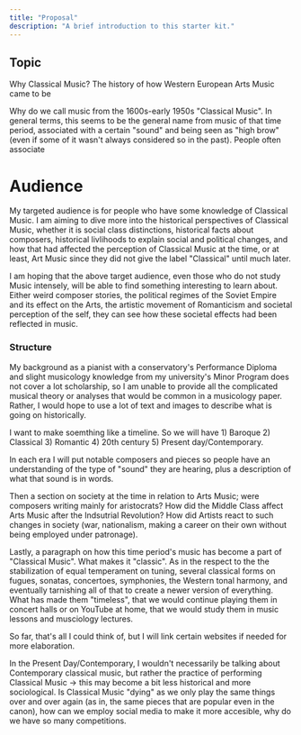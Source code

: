 ```yaml
---
title: "Proposal"
description: "A brief introduction to this starter kit."
---
```



## Topic 
Why Classical Music? The history of how Western European Arts Music came to be 

Why do we call music from the 1600s-early 1950s "Classical Music". In general terms, this seems to be the general name from music of that time period, associated with a certain "sound" and being seen as "high brow" (even if some of it wasn't always considered so in the past). People often associate

# Audience
My targeted audience is for people who have some knowledge of Classical Music. I am aiming to dive more into the historical perspectives of Classical Music, whether it is social class distinctions, historical facts about composers, historical livlihoods to explain social and political changes, and how that had affected the perception of Classical Music at the time, or at least, Art Music since they did not give the label "Classical" until much later.

I am hoping that the above target audience, even those who do not study Music intensely, will be able to find something interesting to learn about. Either weird composer stories, the political regimes of the Soviet Empire and its effect on the Arts, the artistic movement of Romanticism and societal perception of the self, they can see how these societal effects had been reflected in music.

### Structure
My background as a pianist with a conservatory's Performance Diploma and slight musicology knowledge from my university's Minor Program does not cover a lot scholarship, so I am unable to provide all the complicated musical theory or analyses that would be common in a musicology paper. Rather, I would hope to use a lot of text and images to describe what is going on historically.

I want to make soemthing like a timeline. So we will have 1) Baroque 2) Classical 3) Romantic 4) 20th century 5) Present day/Contemporary. 

In each era I will put notable composers and pieces so people have an understanding of the type of "sound" they are hearing, plus a description of what that sound is in words. 

Then a section on society at the time in relation to Arts Music; were composers writing mainly for aristocrats? How did the Middle Class affect Arts Music after the Indsutrial Revolution? How did Artists react to such changes in society (war, nationalism, making a career on their own without being employed under patronage).

Lastly, a paragraph on how this time period's music has become a part of "Classical Music". What makes it "classic". As in the respect to the the stabilization of equal temperament on tuning, several classical forms on fugues, sonatas, concertoes, symphonies, the Western tonal harmony, and eventually tarnishing all of that to create a newer version of everything. What has made them "timeless", that we would continue playing them in concert halls or on YouTube at home, that we would study them in music lessons and musciology lectures. 

So far, that's all I could think of, but I will link certain websites if needed for more elaboration. 

In the Present Day/Contemporary, I wouldn't necessarily be talking about Contemporary classical music, but rather the practice of performing Classical Music -> this may become a bit less historical and more sociological. Is Classical Music "dying" as we only play the same things over and over again (as in, the same pieces that are popular even in the canon), how can we employ social media to make it more accesible, why do we have so many competitions. 
